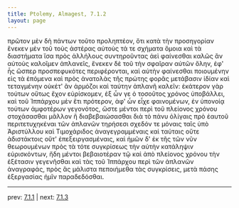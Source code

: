 ```yaml
---
title: Ptolemy, Almagest, 7.1.2
layout: page
---
```


πρῶτον μὲν δὴ πάντων τοῦτο προληπτέον, ὅτι κατὰ τὴν προσηγορίαν ἕνεκεν μὲν τοῦ τοὺς ἀστέρας αὐτοὺς τά τε σχήματα ὅμοια καὶ τὰ διαστήματα ἴσα πρὸς ἀλλήλους συντηροῦντας ἀεὶ φαίνεσθαι καλῶς ἂν αὐτοὺς καλοῖμεν ἀπλανεῖς, ἕνεκεν δὲ τοῦ τὴν σφαῖραν αὐτῶν ὅλην, ἐφ' ἧς ὥσπερ προσπεφυκότες περιφέρονται, καὶ αὐτὴν φαίνεσθαι ποιουμένην εἰς τὰ ἑπόμενα καὶ πρὸς ἀνατολὰς τῆς πρώτης φορᾶς μετάβασιν ἰδίαν καὶ τεταγμένην οὐκέτ' ἂν ἁρμόζοι καὶ ταύτην ἀπλανῆ καλεῖν: ἑκάτερον γὰρ τούτων οὕτως ἔχον εὑρίσκομεν, ἐξ ὧν γε ὁ τοσοῦτος χρόνος ὑποβάλλει, καὶ τοῦ Ἱππάρχου μὲν ἔτι πρότερον, ἀφ' ὧν εἶχε φαινομένων, ἐν ὑπονοίᾳ τούτων ἀμφοτέρων γεγονότος, ὥστε μέντοι περὶ τοῦ πλείονος χρόνου στοχάσασθαι μᾶλλον ἢ διαβεβαιώσασθαι διὰ τὸ πάνυ ὀλίγαις πρὸ ἑαυτοῦ περιτετυχηκέναι τῶν ἀπλανῶν τηρήσεσι σχεδόν τε μόναις ταῖς ὑπὸ Ἀριστύλλου καὶ Τιμοχάριδος ἀναγεγραμμέναις καὶ ταύταις οὔτε ἀδιστάκτοις οὔτ' ἐπεξειργασμέναις, καὶ ἡμῶν δ' ἐκ τῆς τῶν νῦν θεωρουμένων πρὸς τὰ τότε συγκρίσεως τὴν αὐτὴν κατάληψιν εὑρισκόντων, ἤδη μέντοι βεβαιοτέραν τῷ καὶ ἀπὸ πλείονος χρόνου τὴν ἐξέτασιν γεγενῆσθαι καὶ τὰς τοῦ Ἱππάρχου περὶ τῶν ἀπλανῶν ἀναγραφάς, πρὸς ἃς μάλιστα πεποιήμεθα τὰς συγκρίσεις, μετὰ πάσης ἐξεργασίας ἡμῖν παραδεδόσθαι. 

---

prev: [7.1.1](../7.1.1/) | next: [7.1.3](../7.1.3/)

